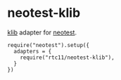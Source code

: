 # neotest-klib
[klib](https://github.com/rtc11/klib) adapter for [neotest](https://github.com/nvim-neotest/neotest).


```
require("neotest").setup({
  adapters = { 
    require("rtc11/neotest-klib"), 
  }
})
```

